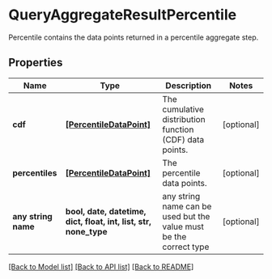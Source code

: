 # QueryAggregateResultPercentile

Percentile contains the data points returned in a percentile aggregate step.

## Properties
Name | Type | Description | Notes
------------ | ------------- | ------------- | -------------
**cdf** | [**[PercentileDataPoint]**](PercentileDataPoint.md) | The cumulative distribution function (CDF) data points. | [optional] 
**percentiles** | [**[PercentileDataPoint]**](PercentileDataPoint.md) | The percentile data points. | [optional] 
**any string name** | **bool, date, datetime, dict, float, int, list, str, none_type** | any string name can be used but the value must be the correct type | [optional]

[[Back to Model list]](../README.md#documentation-for-models) [[Back to API list]](../README.md#documentation-for-api-endpoints) [[Back to README]](../README.md)



